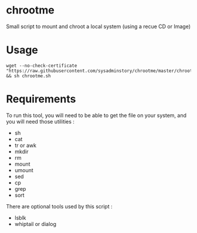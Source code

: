 chrootme
========

Small script to mount and chroot a local system (using a recue CD or Image)

Usage
=====

    wget --no-check-certificate "https://raw.githubusercontent.com/sysadminstory/chrootme/master/chrootme.sh" && sh chrootme.sh

Requirements
============
To run this tool, you will need to be able to get the file on your system, and you will need those utilities :
- sh
- cat
- tr or awk
- mkdir
- rm
- mount
- umount
- sed
- cp
- grep
- sort

There are optional tools used by this script :
- lsblk
- whiptail or dialog
